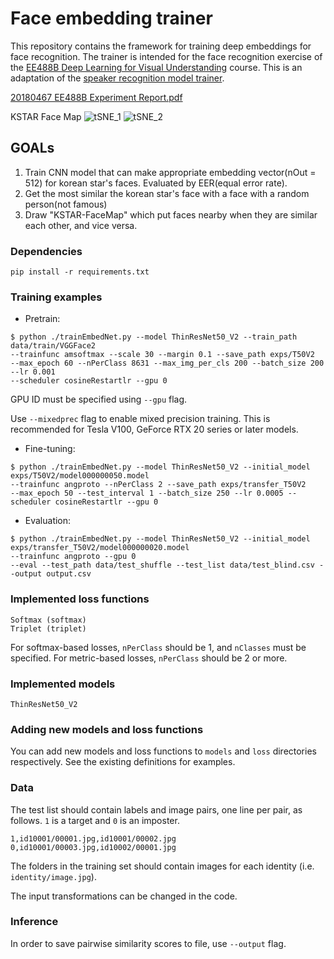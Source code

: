 # Face embedding trainer

This repository contains the framework for training deep embeddings for face recognition. The trainer is intended for the face recognition exercise of the [EE488B Deep Learning for Visual Understanding](https://mm.kaist.ac.kr/teaching/) course. This is an adaptation of the [speaker recognition model trainer](https://github.com/clovaai/voxceleb_trainer).

[20180467 EE488B Experiment Report.pdf](https://github.com/seungyonglee0802/face_recognition/files/10259884/20180467.EE488B.Experiment.Report.pdf)

KSTAR Face Map
![tSNE_1](https://user-images.githubusercontent.com/74466088/208445283-528f83ad-783b-46ca-a1e7-debce16a0a4e.jpg)
![tSNE_2](https://user-images.githubusercontent.com/74466088/208445306-e7fccb4a-a8e1-476e-a27c-d8314b5e4cf5.jpg)

## GOALs

1. Train CNN model that can make appropriate embedding vector(nOut = 512) for korean star's faces. Evaluated by EER(equal error rate).
2. Get the most similar the korean star's face with a face with a random person(not famous)
3. Draw "KSTAR-FaceMap" which put faces nearby when they are similar each other, and vice versa.


### Dependencies
```
pip install -r requirements.txt
```

### Training examples

- Pretrain:
```
$ python ./trainEmbedNet.py --model ThinResNet50_V2 --train_path data/train/VGGFace2 
--trainfunc amsoftmax --scale 30 --margin 0.1 --save_path exps/T50V2 
--max_epoch 60 --nPerClass 8631 --max_img_per_cls 200 --batch_size 200 --lr 0.001 
--scheduler cosineRestartlr --gpu 0
```

GPU ID must be specified using `--gpu` flag.

Use `--mixedprec` flag to enable mixed precision training. This is recommended for Tesla V100, GeForce RTX 20 series or later models.

- Fine-tuning:
```
$ python ./trainEmbedNet.py --model ThinResNet50_V2 --initial_model exps/T50V2/model000000050.model 
--trainfunc angproto --nPerClass 2 --save_path exps/transfer_T50V2 
--max_epoch 50 --test_interval 1 --batch_size 250 --lr 0.0005 --scheduler cosineRestartlr --gpu 0
```

- Evaluation:
```
$ python ./trainEmbedNet.py --model ThinResNet50_V2 --initial_model exps/transfer_T50V2/model000000020.model
--trainfunc angproto --gpu 0 
--eval --test_path data/test_shuffle --test_list data/test_blind.csv --output output.csv
```

### Implemented loss functions
```
Softmax (softmax)
Triplet (triplet)
```

For softmax-based losses, `nPerClass` should be 1, and `nClasses` must be specified. For metric-based losses, `nPerClass` should be 2 or more. 

### Implemented models
```
ThinResNet50_V2
```

### Adding new models and loss functions

You can add new models and loss functions to `models` and `loss` directories respectively. See the existing definitions for examples.

### Data

The test list should contain labels and image pairs, one line per pair, as follows. `1` is a target and `0` is an imposter.
```
1,id10001/00001.jpg,id10001/00002.jpg
0,id10001/00003.jpg,id10002/00001.jpg
```

The folders in the training set should contain images for each identity (i.e. `identity/image.jpg`).

The input transformations can be changed in the code.

### Inference

In order to save pairwise similarity scores to file, use `--output` flag.
